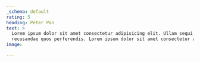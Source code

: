 ```yaml
---
_schema: default
rating: 5
heading: Peter Pan
text: >
  Lorem ipsum dolor sit amet consectetur adipisicing elit. Ullam sequi
  recusandae quos perferendis. Lorem ipsum dolor sit amet consectetur adipisicing elit. Ullam sequi recusandae quos perferendis enim fugiat nulla eos vero laboriosam iusto! Porro quidem quos, voluptates, quas, quae.
image: 
  
---
```

